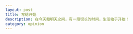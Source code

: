 ```yaml
---
layout: post
title: 写给开始
description: 在今天和明天之间，有一段很长的时间，生活始于开始！
category: opinion
---
```


<!-- <embed src="http://player.youku.com/player.php/sid/XMTc1NDExMDg=/v.swf" allowFullScreen="true" quality="high" width="680" height="600" align="middle" allowScriptAccess="always" type="application/x-shockwave-flash"></embed> -->